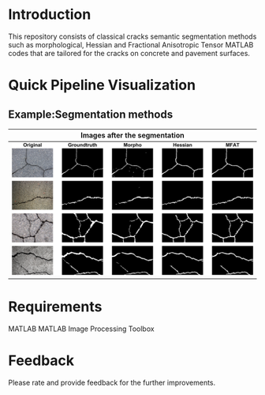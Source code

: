 # Introduction

This repository consists of classical cracks semantic segmentation methods such as morphological, Hessian and Fractional Anisotropic Tensor MATLAB codes that are tailored for the cracks on concrete and pavement surfaces.

# Quick Pipeline Visualization
## Example:Segmentation methods
| Images after the segmentation |
| ------------- |
| ![](assets/crack_segmentation.png) |

# Requirements
MATLAB
MATLAB Image Processing Toolbox

# Feedback
Please rate and provide feedback for the further improvements.
